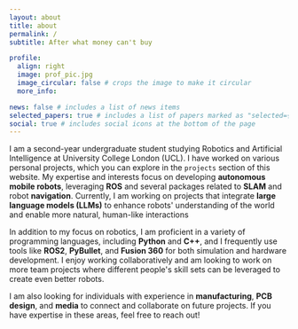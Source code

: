 ```yaml
---
layout: about
title: about
permalink: /
subtitle: After what money can't buy

profile:
  align: right
  image: prof_pic.jpg
  image_circular: false # crops the image to make it circular
  more_info:

news: false # includes a list of news items
selected_papers: true # includes a list of papers marked as "selected={true}"
social: true # includes social icons at the bottom of the page
---
```


I am a second-year undergraduate student studying Robotics and Artificial Intelligence at University College London (UCL). I have worked on various personal projects, which you can explore in the `projects` section of this website. My expertise and interests focus on developing **autonomous mobile robots**, leveraging **ROS** and several packages related to **SLAM** and robot **navigation**. Currently, I am working on projects that integrate **large language models (LLMs)** to enhance robots' understanding of the world and enable more natural, human-like interactions


In addition to my focus on robotics, I am proficient in a variety of programming languages, including **Python** and **C++**, and I frequently use tools like **ROS2**, **PyBullet**, and **Fusion 360** for both simulation and hardware development. I enjoy working collaboratively and am looking to work on more team projects where different people's skill sets can be leveraged to create even better robots.

I am also looking for individuals with experience in **manufacturing**, **PCB design**, and **media** to connect and collaborate on future projects. If you have expertise in these areas, feel free to reach out!
